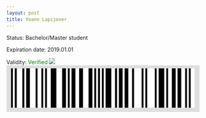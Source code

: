 ```yaml
---
layout: post
title: Yoann Lapijover
---
```


Status: Bachelor/Master student

Expiration date: 2019.01.01

Validity: <font color="green"> Verified</font> 
![](/members/img/Yoann_Lapijover.png)
![](/members/img/bar.png)

